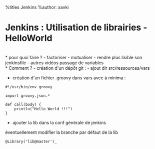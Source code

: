 %titles Jenkins
%author: xavki


# Jenkins : Utilisation de librairies - HelloWorld


<br>
* pour quoi faire ?
		- factoriser
		- mutualiser
		- rendre plus lisible son jenkinsfile
		- autres vidéos passage de variables


<br>
* Comment ?
		- création d'un dépôt git :
				- ajout dir src/ressources/vars
		

* création d'un fichier .groovy dans vars avec à minima :

```
#!/usr/bin/env groovy

import groovy.json.*

def call(body) {
	println("Hello World !!!")
}
```

* ajouter la lib dans la conf générale de jenkins

éventuellement modifier la branche par défaut de la lib

```
@Library('lib@master')_
```

